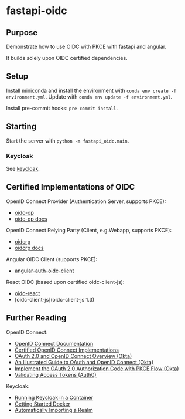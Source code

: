 # fastapi-oidc

## Purpose

Demonstrate how to use OIDC with PKCE with fastapi and angular. 

It builds solely upon OIDC certified dependencies.

## Setup

Install miniconda and install the environment with `conda env create -f environment.yml`. 
Update with `conda env update -f environment.yml`.

Install pre-commit hooks: `pre-commit install`.

## Starting

Start the server with `python -m fastapi_oidc.main`.

### Keycloak

See [keycloak](./keycloak/README_KEYCLOAK.md).

## Certified Implementations of OIDC

OpenID Connect Provider (Authentication Server, supports PKCE):
* [oidc-op](https://github.com/IdentityPython/oidc-op)
* [oidc-op docs](https://oidcop.readthedocs.io/en/latest/)

OpenID Connect Relying Party (Client, e.g.Webapp, supports PKCE):
* [oidcrp](https://github.com/IdentityPython/JWTConnect-Python-OidcRP)
* [oidcrp docs](https://oidcrp.readthedocs.io/en/latest/)

Angular OIDC Client (supports PKCE):
* [angular-auth-oidc-client](https://github.com/damienbod/angular-auth-oidc-client)

React OIDC (based upon certified oidc-client-js):
* [oidc-react](https://github.com/bjerkio/oidc-react)
* [oidc-client-js](oidc-client-js 1.3)

## Further Reading

OpenID Connect:
* [OpenID Connect Documentation](https://openid.net/connect/)
* [Certified OpenID Connect Implementations](https://openid.net/developers/certified/)
* [OAuth 2.0 and OpenID Connect Overview (Okta)](https://developer.okta.com/docs/concepts/oauth-openid/)
* [An Illustrated Guide to OAuth and OpenID Connect (Okta)](https://developer.okta.com/blog/2019/10/21/illustrated-guide-to-oauth-and-oidc) 
* [Implement the OAuth 2.0 Authorization Code with PKCE Flow (Okta)](https://developer.okta.com/blog/2019/08/22/okta-authjs-pkce)
* [Validating Access Tokens (Auth0)](https://auth0.com/docs/secure/tokens/access-tokens/validate-access-tokens)

Keycloak:
* [Running Keycloak in a Container](https://www.keycloak.org/server/containers)
* [Getting Started Docker](https://www.keycloak.org/getting-started/getting-started-docker)
* [Automatically Importing a Realm](https://keepgrowing.in/tools/keycloak-in-docker-2-how-to-import-a-keycloak-realm/)
